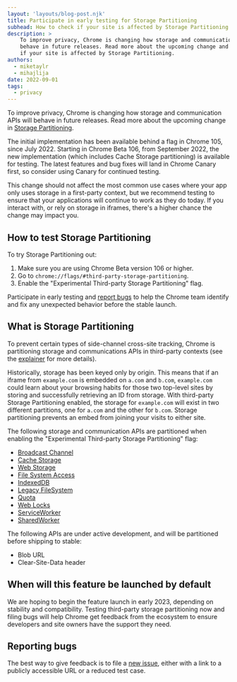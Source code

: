 ```yaml
---
layout: 'layouts/blog-post.njk'
title: Participate in early testing for Storage Partitioning
subhead: How to check if your site is affected by Storage Partitioning.
description: >
    To improve privacy, Chrome is changing how storage and communication APIs will
    behave in future releases. Read more about the upcoming change and how to check
    if your site is affected by Storage Partitioning.
authors:
  - miketaylr
  - mihajlija
date: 2022-09-01
tags:
  - privacy
---
```



To improve privacy, Chrome is changing how storage and communication APIs will
behave in future releases. Read more about the upcoming change in
[Storage Partitioning](https://developer.chrome.com/docs/privacy-sandbox/storage-partitioning/).

The initial implementation has been available behind a flag in Chrome 105,
since July 2022. Starting in Chrome Beta 106, from September 2022, the new
implementation (which includes Cache Storage partitioning) is available for
testing. The latest features and bug fixes will land in Chrome Canary first, so
consider using Canary for continued testing.

This change should not affect the most common use cases where your app only
uses storage in a first-party context, but we recommend testing to ensure that
your applications will continue to work as they do today. If you interact with,
or rely on storage in iframes, there's a higher chance the change may impact
you.

## How to test Storage Partitioning

To try Storage Partitioning out:

1.  Make sure you are using Chrome Beta version 106 or higher.
1.  Go to `chrome://flags/#third-party-storage-partitioning`.
1.  Enable the "Experimental Third-party Storage Partitioning" flag.

Participate in early testing and
[report bugs](https://bugs.chromium.org/p/chromium/issues/entry?labels=StoragePartitioning-trial-bugs&components=Blink%3EStorage)
to help the Chrome team identify and fix any unexpected behavior before the
stable launch.

## What is Storage Partitioning

To prevent certain types of side-channel cross-site tracking, Chrome is
partitioning storage and communications APIs in third-party contexts (see the
[explainer](https://github.com/wanderview/quota-storage-partitioning/blob/main/explainer.md#introduction)
for more details).

Historically, storage has been keyed only by origin. This means that if an
iframe from `example.com` is embedded on `a.com` and `b.com`, `example.com`
could learn about your browsing habits for those two top-level sites by storing
and successfully retrieving an ID from storage. With third-party Storage
Partitioning enabled, the storage for `example.com` will exist in two different
partitions, one for `a.com` and the other for `b.com`. Storage partitioning
prevents an embed from joining your visits to either site.

The following storage and communication APIs are partitioned when enabling the
"Experimental Third-party Storage Partitioning" flag:

-   [Broadcast Channel](https://developer.mozilla.org/docs/Web/API/Broadcast_Channel_API)
-   [Cache Storage](https://developer.mozilla.org/docs/Web/API/CacheStorage)
-   [Web Storage](https://developer.mozilla.org/docs/Web/API/Web_Storage_API)
-   [File System Access](https://developer.mozilla.org/docs/Web/API/File_System_Access_API)
-   [IndexedDB](https://developer.mozilla.org/docs/Web/API/IndexedDB_API)
-   [Legacy FileSystem](https://developer.mozilla.org/docs/Web/API/FileSystem)
-   [Quota](https://developer.mozilla.org/docs/Web/API/StorageManager)
-   [Web Locks](https://developer.mozilla.org/docs/Web/API/Web_Locks_API)
-   [ServiceWorker](https://developer.mozilla.org/docs/Web/API/Service_Worker_API)
-   [SharedWorker](https://developer.mozilla.org/docs/Web/API/SharedWorker)

The following APIs are under active development, and will be partitioned before
shipping to stable:

-   Blob URL
-   Clear-Site-Data header

## When will this feature be launched by default

We are hoping to begin the feature launch in early 2023, depending on stability
and compatibility. Testing third-party storage partitioning now and filing bugs
will help Chrome get feedback from the ecosystem to ensure developers and site
owners have the support they need.

## Reporting bugs

The best way to give feedback is to file a
[new issue](https://bugs.chromium.org/p/chromium/issues/entry?labels=StoragePartitioning-trial-bugs&components=Blink%3EStorage),
either with a link to a publicly accessible URL or a reduced test case.